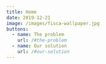 ```yaml
---
title: Home
date: 2019-12-21
image: /images/fisca-wallpaper.jpg
buttons:
  - name: The problem
    url: /#the-problem
  - name: Our solution
    url: /#our-solution
---
```


